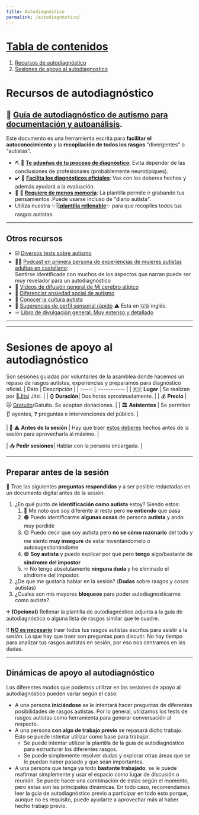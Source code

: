 ```yaml
---
title: Autodiagnóstico
permalink: /autodiagnóstico/
---
```


# [Tabla de contenidos](#Tabla-de-contenidos)
<!-- 1. [Grupo de Telegram de autodiagnóstico](#-invitación-a-grupo-de-autodiagnóstico-en-telegram) -->
1. [Recursos de autodiagnóstico](#recursos-de-autodiagnóstico)
1. [Sesiones de apoyo al autodiagnostico](#Sesiones-de-apoyo-al-autodiagnóstico)

<!-- ##  ![Logo Telegram][1] [Invitación a grupo de autodiagnóstico en Telegram](https://t.me/+_gUyw9EeUlRlZDZk)  -->
<!-- El grupo de Telegram de autodiagnóstico es un lugar de :speaking_head: **discusión colectiva sobre rasgos autistas** donde la gente comparte experiencias y se :people_hugging: apoya mutuamente. Entrad y comentad cualquier rasgo o experiencia que os parezca y el propio grupo os apoyará.  -->

<!-- Principios del grupo: -->
<!-- * :heavy_check_mark: Solo deberían entrar personas que quieran **investigar sobre si son autistas**.   -->
<!-- * :+1: Son :wave: bienvenides quienes tengan dudas y ganas de aprender y explorar.   -->
<!-- * :busts_in_silhouette: Les miembros de la asamblea intervendrán para apoyar,aconsejar o moderar cuando puedan. -->
<!-- * :+1: Creemos que puede ser un apoyo con :smile: :partying_face: <u>**fines terapéuticos**</u>  -->
<!-- * :mega: Nos facilita <u>**agendar sesiones de apoyo al autodiagnóstico**</u>. -->

<!-- --- -->

# Recursos de autodiagnóstico
## :book: [Guía de autodiagnóstico de autismo para documentación y autoanálisis](guia-de-autodiagnóstico). 
Este documento es una herramienta escrita para **facilitar el autoconocimiento** y la **recopilación de todos los rasgos** "divergentes" o "autistas". 
* :pick: :hammer: <u>**Te adueñas de tu proceso de diagnóstico**</u>: Evita depender de las conclusiones de profesionales (probablemente neurotípiques). 
* :heavy_check_mark: :memo: <u>**Facilita los diagnósticos oficiales**</u>: Vas con los deberes hechos y además ayudará a la evaluación.
* :brain: :battery: <u>**Requiere de menos memoria**</u>: La plantilla permite ir grabando tus pensamientos .Puede usarse incluso de "diario autista".
* Utiliza nuestra :sparkles::spiral_notepad:[**plantilla rellenable**](guia-de-autodiagnóstico#plantillas-rellenables-para-documentación-de-rasgos-ir-arriba):sparkles: para que recopiles todos tus rasgos autistas.

---

## Otros recursos
<!-- * :link: [Articulo de la asamblea sobre crisis autistas](Recurso%3A-Referencia-sobre-crisis-autistas-y-como-ayudar) -->
* :ballot_box_with_check: [Diversos tests sobre autismo](https://embrace-autism.com/autism-tests/)
* :person_curly_hair: [Podcast en primera persona de experiencias de mujeres autistas adultas en castellano](https://www.rtve.es/play/audios/soy-mujer-soy-autista/):  
Sentirse identificade con muchos de los aspectos que narran puede ser muy revelador para un autodiagnóstico
* :movie_camera: [Videos de difusión general de Mi cerebro atípico](https://www.youtube.com/@autismomicerebroatipico8549)
* :1234: [Diferenciar ansiedad social de autismo](https://es.wikihow.com/diferenciar-la-ansiedad-social-del-autismo)
* :movie_camera: [Conocer la cultura autista](https://es.wikihow.com/experimentar-la-cultura-autista)
* :nose: [Sugerencias de perfil sensorial rápido](https://sensory.semh.co.uk/) :warning: Está en :uk: inglés.
* :infinity: [Libro de divulgación general. Muy extenso y detallado](https://autisticadvocacy.org/wp-content/uploads/2023/04/WTTAC-Spanish-Book-Interior.pdf)

---
---

# Sesiones de apoyo al autodiagnóstico
Son sesiones guiadas por voluntaries de la asamblea donde hacemos un repaso de rasgos autistas, experiencias y preparamos para diagnóstico oficial. 
| Dato | Descripción |
| :----: | :----------- |
| :reunion: **Lugar** | Se realizan por :genie:[Jitsi](https://meet.jit.si/)  Jitsi. |
| :watch: **Duración**| Dos horas aproximadamente. |
| :moneybag:  **Precio** | :cat: <u>Gratuito</u>/Gatuito. Se aceptan donaciones. |
| :classical_building: **Asistentes** | Se permiten :ear: oyentes, :question: preguntas e intervenciones del público. |
<!-- | :calendar: **Fechas**| Se publican en el [calendario google de la asamblea](Interno%3A-Calendario-asambleas-y-terapia#calendar-enlace-al-calendario-google-p%C3%BAblico-de-la-asamblea). | -->
| :memo: :warning: **Antes de la sesión** | Hay que traer [estos deberes](#preparar-antes-de-la-sesión) hechos antes de la sesión para aprovecharla al máximo. |
<!-- | :outbox_tray: **Pedir sesiones**| Hay que rellenar :writing_hand: [este formulario](https://forms.gle/mFDyKPA2FT4CY1898).<br/> Es para organizar las sesiones y **pedir las adaptaciones** necesarias.<br/>Se organizan cuando les voluntaries tienen disponibilidad horaria y cucharas :spoon:. | -->
| :outbox_tray: **Pedir sesiones**| Hablar con la persona encargada. |
<!-- | :inbox_tray: **Opiniones** o <br/> **Agradecimientos** / **Quejas** | [Formulario](https://forms.gle/xKAPvHu8gM5MZuPr8) para aportar tu opinión. | -->
---

## Preparar antes de la sesión

:memo: Trae las siguientes **preguntas respondidas** y a ser posible redactadas en un documento digital antes de la sesión:
1. ¿En qué punto de **identificación como autista** estoy? Siendo estos:
    1. :red_circle: Me noto que soy diferente al resto pero **no entiendo** que pasa
    1. :orange_circle: Puedo identificarme **algunas cosas** de persona **autista** y ando muy perdide
    1. :yellow_circle: Puedo decir que soy autista pero **no se cómo razonarlo** del todo y me siento **muy insegure** de estar inventándomelo o autosugestionándome
    1. :green_circle: **Soy autista** y puedo explicar por qué pero **tengo** algo/bastante de **síndrome del impostor**
    1. :infinity: No tengo absolutamente **ninguna duda** y he eliminado el síndrome del impostor.
1. ¿De que me gustaría hablar en la sesión? (**Dudas** sobre rasgos y cosas autistas)
1. ¿Cuales son mis mayores **bloqueos** para poder autodiagnosticarme como autista?

:heavy_plus_sign: **(Opcional)** Rellenar la plantilla de autodiagnóstico adjunta a la guía de autodiagnóstico o alguna lista de rasgos similar que te cuadre.

:bangbang: <u>**NO es necesario**</u> traer todos tus rasgos autistas escritos para asistir a la sesión. Lo que hay que traer son preguntas para discutir. No hay tiempo para analizar tus rasgos autistas en sesión, por eso nos centramos en las dudas.

---

## Dinámicas de apoyo al autodiagnóstico
Los diferentes modos que podemos utilizar en las sesiones de apoyo al autodiagnóstico pueden variar según el caso:
* A una persona **iniciándose** se le intentará hacer preguntas de diferentes posibilidades de rasgos autistas. Por lo general, utilizamos los tests de rasgos autistas como herramienta para generar conversación al respecto.
* A una persona **con algo de trabajo previo** se repasará dicho trabajo. Esto se puede intentar utilizar como base para trabajar.
    * Se puede intentar utilizar la plantilla de la guía de autodiagnóstico para estructurar los diferentes rasgos.
    * Se puede simplemente resolver dudas y explorar otras áreas que se le puedan haber pasado y que sean importantes.
* A una persona que tenga ya todo **bastante trabajado**, se le puede reafirmar simplemente y usar el espacio como lugar de discusión o reunión.
Se puede hacer una combinación de estas según el momento, pero estas son las principales dinámicas.
En todo caso, recomendamos leer la guía de autodiagnóstico previo a participar en todo esto porque, aunque no es requisito, puede ayudarte a aprovechar más al haber hecho trabajo previo.


<!-- [1]: https://raw.githubusercontent.com/AsambleaAutistaMadrid/General/4b33c634db67c1b5c14b9425930e6315d897b205/imagen-asamblearia/telegram-logo-circle-32x32.png -->
